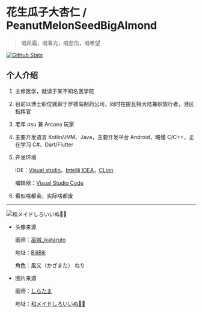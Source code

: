 # 花生瓜子大杏仁 / PeanutMelonSeedBigAlmond

> 唱风霜，唱春光，唱悲伤，唱希望

[![Github Stats](https://github-readme-stats.vercel.app/api?username=PeanutMelonSeedBigAlmond)](https://github.com/PeanutMelonSeedBigAlmond)

## 个人介绍

1. 主修医学，就读于某不知名医学院

2. 目前以博士职位就职于罗德岛制药公司，同时在提瓦特大陆兼职旅行者，港区指挥官

3. 老年 osu 兼 Arcaea 玩家

4. 主要开发语言 Kotlin/JVM、Java，主要开发平台 Android，略懂 C/C++，正在学习 C#、Dart/Flutter

5. 开发环境

    IDE：[Visual studio](https://visualstudio.microsoft.com/zh-hans/)，[Intellij IDEA](https://www.jetbrains.com/idea/)，[CLion](https://www.jetbrains.com/clion/)

    编辑器：[Visual Studio Code](https://code.visualstudio.com/)

6. 看似啥都会，实际啥都废

---

<img src="https://cdn.jsdelivr.net/gh/PeanutMelonSeedBigAlmond/PeanutMelonSeedBigAlmond/image/shiroiinu.png" alt="和メイドしろいいぬ🍡🌸" title="和メイドしろいいぬ🍡🌸"/>

- 头像来源

    画师：[巫贼_ikataruto](https://space.bilibili.com/425286)

    地址：[BiliBili](https://t.bilibili.com/545678459708624542)

    角色：風又（かざまた） ねり


- 图片来源

    画师：[しらたま](https://www.pixiv.net/users/705370/)

    地址：[和メイドしろいいぬ🍡🌸](https://www.pixiv.net/artworks/86047769)